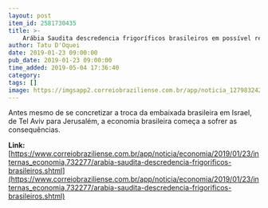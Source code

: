 ```yaml
---
layout: post
item_id: 2581730435
title: >-
    Arábia Saudita descredencia frigoríficos brasileiros em possível retaliação
author: Tatu D'Oquei
date: 2019-01-23 09:00:00
pub_date: 2019-01-23 09:00:00
time_added: 2019-05-04 17:36:40
category: 
tags: []
image: https://imgsapp2.correiobraziliense.com.br/app/noticia_127983242361/2019/01/23/732277/20190122231236132820i.jpg
---
```


Antes mesmo de se concretizar a troca da embaixada brasileira em Israel, de Tel Aviv para Jerusalém, a economia brasileira começa a sofrer as consequências.

**Link:** [https://www.correiobraziliense.com.br/app/noticia/economia/2019/01/23/internas_economia,732277/arabia-saudita-descredencia-frigorificos-brasileiros.shtml](https://www.correiobraziliense.com.br/app/noticia/economia/2019/01/23/internas_economia,732277/arabia-saudita-descredencia-frigorificos-brasileiros.shtml)


